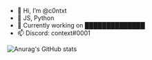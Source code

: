- 👋 Hi, I’m @c0ntxt
- 👀 JS, Python
- 🌱 Currently working on ██████████████
- 📫 Discord: context#0001


![Anurag's GitHub stats](https://github-readme-stats.vercel.app/api?username=c0ntxt&count_private=true&show_icons=true&theme=tokyonight)


